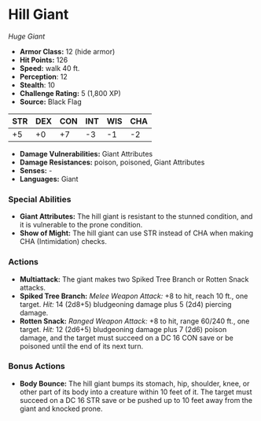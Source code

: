 # Hill Giant

*Huge* *Giant*

- **Armor Class:** 12 (hide armor)
- **Hit Points:** 126 
- **Speed:** walk 40 ft.
- **Perception**: 12
- **Stealth**: 10
- **Challenge Rating:** 5 (1,800 XP)
- **Source:** Black Flag

| STR | DEX | CON | INT | WIS | CHA |
| --- | --- | --- | --- | --- | --- |
| +5 | +0 | +7 | -3 | -1 | -2 |

- **Damage Vulnerabilities:** Giant Attributes
- **Damage Resistances:** poison, poisoned, Giant Attributes
- **Senses:** -
- **Languages:** Giant

### Special Abilities

- **Giant Attributes:** The hill giant is resistant to the stunned condition, and it is vulnerable to the prone condition.
- **Show of Might:** The hill giant can use STR instead of CHA when making CHA (Intimidation) checks.

### Actions

- **Multiattack:** The giant makes two Spiked Tree Branch or Rotten Snack attacks.
- **Spiked Tree Branch:** _Melee Weapon Attack:_ +8 to hit, reach 10 ft., one target. _Hit:_ 14 (2d8+5) bludgeoning damage plus 5 (2d4) piercing damage.
- **Rotten Snack:** _Ranged Weapon Attack:_ +8 to hit, range 60/240 ft., one target. _Hit:_ 12 (2d6+5) bludgeoning damage plus 7 (2d6) poison damage, and the target must succeed on a DC 16 CON save or be poisoned until the end of its next turn.

### Bonus Actions

- **Body Bounce:** The hill giant bumps its stomach, hip, shoulder, knee, or other part of its body into a creature within 10 feet of it. The target must succeed on a DC 16 STR save or be pushed up to 10 feet away from the giant and knocked prone.
